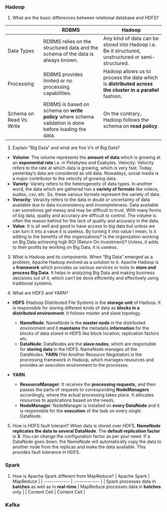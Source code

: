 ### Hadoop

1. What are the basic differences between relational database and HDFS?

|| RDBMS  | Hadoop |
|-------------| ------------- | ------------- |
| Data Types	  | RDBMS relies on the structured data and the schema of the data is always known.  | Any kind of data can be stored into Hadoop i.e. Be it structured, unstructured or semi-structured.|
| Processing  | RDBMS provides limited or no processing capabilities.  | Hadoop allows us to process the data which is **distributed across the cluster in a parallel** fashion.|
| Schema on Read Vs. Write  | RDBMS is based on schema on **write policy** where schema validation is done before loading the data.  |On the contrary, Hadoop follows the schema on **read policy**. |

2. Explain “Big Data” and what are five V’s of Big Data?
* **Volume**: The volume represents the **amount of data** which is growing at an **exponential rate** i.e. in Petabytes and Exabytes. 
Velocity: Velocity refers to the rate at which data is growing, which is very fast. Today, yesterday’s data are considered as old data. Nowadays, social media is a major contributor to the velocity of growing data.
* **Variety**: Variety refers to the heterogeneity of data types. In another word, the data which are gathered has a **variety of formats** like videos, audios, csv, etc. So, these various formats represent the variety of data.
* **Veracity**: Veracity refers to the data in doubt or uncertainty of data available due to data inconsistency and incompleteness. Data available can sometimes get messy and may be difficult to trust. With many forms of big data, quality and accuracy are difficult to control. The volume is often the reason behind for the lack of quality and accuracy in the data.
* **Value**: It is all well and good to have access to big data but unless we can turn it into a value it is useless. By turning it into value I mean, Is it adding to the benefits of the organizations? Is the organization working on Big Data achieving high ROI (Return On Investment)? Unless, it adds to their profits by working on Big Data, it is useless.

3. What is Hadoop and its components. 
When “Big Data” emerged as a problem, Apache Hadoop evolved as a solution to it. Apache Hadoop is a **framework** which provides us various services or tools to **store and process Big Data**. It helps in analyzing Big Data and making business decisions out of it, which can’t be done efficiently and effectively using traditional systems.

4. What are HDFS and YARN?
* **HDFS** (Hadoop Distributed File System) is the **storage unit** of Hadoop. It is responsible for storing different kinds of data as **blocks in a distributed environment**. It follows master and slave topology.

  * **NameNode**: NameNode is the **master node** in the distributed environment and it **maintains** the metadata **information** for the blocks of data stored in HDFS like block location, replication factors etc.   
  * **DataNode**: DataNodes are the **slave nodes**, which are responsible for **storing data** in the HDFS. NameNode manages all the DataNodes.
**YARN** (Yet Another Resource Negotiator) is the processing framework in Hadoop, which manages resources and provides an execution environment to the processes.

*  **YARN**.   
   * **ResourceManager**: It receives the **processing requests**, and then passes the parts of requests to corresponding **NodeManagers** accordingly, where the actual processing takes place. It allocates resources to applications based on the needs.  
   * **NodeManager**: NodeManager is installed on **every DataNode** and it is responsible for the **execution** of the task on every single DataNode.

5. How is HDFS fault tolerant? 
When data is stored over HDFS, **NameNode replicates the data to several DataNode**. The **default replication factor** is **3**. You can change the configuration factor as per your need. If a DataNode goes down, the NameNode will automatically copy the data to another node from the replicas and make the data available. This provides fault tolerance in HDFS.
### Spark
1. How is Apache Spark different from MapReduce?
| Apache Spark  | MapReduce |
| ------------- | ------------- |
| Spark processes data in **batches** as well as in **real-time**  | MapReduce processes data in **batches** only  |
| Content Cell  | Content Cell  |




### Kafka

